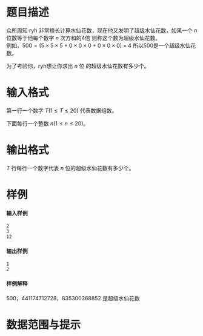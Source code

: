 
# 题目描述

众所周知 ryh 非常擅长计算水仙花数，现在他又发明了超级水仙花数，如果一个 $n$ 位数等于他每个数字 $n$ 次方和的4倍 则称这个数为超级水仙花数。    
例如，$500 = (5 \times 5 \times 5 + 0 \times 0 \times 0 + 0 \times 0 \times 0) \times 4$ 所以500是一个超级水仙花数。

为了考验你，ryh想让你求出 $n$ 位 的超级水仙花数有多少个。

# 输入格式

第一行一个数字 $T(1\leq T\leq 20)$ 代表数据组数。

下面每行一个整数 $n(1\leq n\leq 20)$。

# 输出格式

$T$ 行每行一个数字代表 $n$ 位的超级水仙花数有多少个。

# 样例

#### 输入样例

```plain
2
3
12
```

#### 输出样例

```plain
1
2
```

#### 样例解释

$500，441174712728，835300368852$ 是超级水仙花数


# 数据范围与提示



